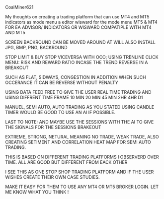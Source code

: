 CoalMiner621

My thoughts on creating a trading platform that can use MT4 and MT5 indicators as mode menu
a editor wisward for the mode menu MT5 & MT4 FOR EA ADVISOR/ INDICATORS OR WISWARD COMPATIPLE WITH MT4 AND MT5

SCREEN BACKROUND CAN BE MOVED AROUND AT WILL ALSO INSTALL JPG, BMP, PNG, BACKROUND 

STOP LIMIT & BUY STOP VICEVERSA WITH OCO; USING TRENLINE CLICK MENU:  RISK AND REWARD RATIO INCASE THE TREND REVERSE IN A BREAKOUT

SUCH AS FLAT, SIDWAYS, CONGESTION IN ADDITION WHEN SUCH OCCERANCE IT CAN BE REVERSE WITHOUT PENALTY

USING DATA FEED FREE TO GIVE THE USER REAL TIME TRADING AND USING DIFFRENT TIME FRAME  10 MIN 20 MIN 45 MIN 2HR 4HR D1 

MANUEL, SEMI AUTO, AUTO TRADING     AS YOU STATED USING CANDLE TIMER  WOULD BE GOOD TO USE AN AI IF POSSIBLE.  

LAST TO NOTE:  AND MAYBE USE THE SESSIONS WITH THE AI TO GIVE THE SIGNALS FOR THE SESSIONS BRAKEOUT

EXTREME, STRONG, NETURAL MEANING NO TRADE, WEAK TRADE, ALSO CREATING SETIMENT AND CORRELATION HEAT MAP FOR SEMI AUTO TRADING.  

THIS IS BASED ON DIFFERENT TRADING PLATFORMS I OBSERVERD OVER TIME.  ALL ARE GOOD BUT DIFFERENT FROM EACK OTHER

I SEE THIS AS ONE STOP SHOP TRADING PLATFORM AND IF THE USER WISHES CREATE THEIR OWN CASE STUDIES.  

MAKE IT EASY FOR THEM TO USE ANY MT4 OR MT5 BROKER LOGIN.     LET ME KNOW WHAT YOU THINK !   


